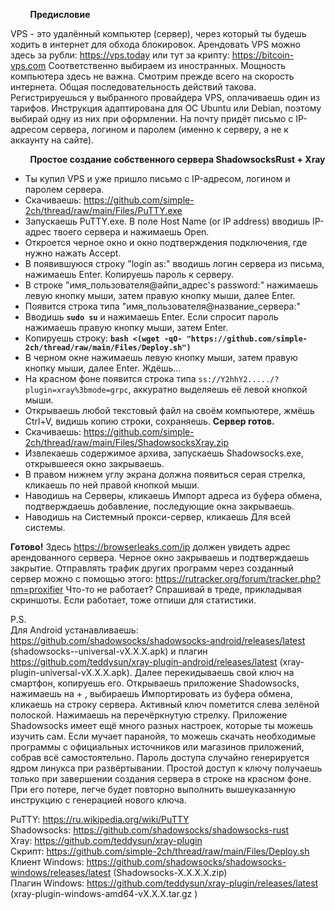         
&nbsp;&nbsp;&nbsp;&nbsp;&nbsp;&nbsp;&nbsp;&nbsp;**Предисловие**

VPS - это удалённый компьютер (сервер), через который ты будешь ходить в интернет для обхода блокировок. Арендовать VPS можно здесь за рубли: https://vps.today или тут за крипту: https://bitcoin-vps.com Соответственно выбираем из иностранных. Мощность компьютера здесь не важна. Смотрим прежде всего на скорость интернета. Общая последовательность действий такова. Регистрируешься у выбранного провайдера VPS, оплачиваешь один из тарифов. Инструкция адаптирована для ОС Ubuntu или Debian, поэтому выбирай одну из них при оформлении. На почту придёт письмо с IP-адресом сервера, логином и паролем (именно к серверу, а не к аккаунту на сайте).

&nbsp;&nbsp;&nbsp;&nbsp;&nbsp;&nbsp;&nbsp;&nbsp;**Простое создание собственного сервера ShadowsocksRust + Xray**

- Ты купил VPS и уже пришло письмо с IP-адресом, логином и паролем сервера.
- Скачиваешь: https://github.com/simple-2ch/thread/raw/main/Files/PuTTY.exe
- Запускаешь PuTTY.exe. В поле Host Name (or IP address) вводишь IP-адрес твоего сервера и нажимаешь Open.
- Откроется черное окно и окно подтверждения подключения, где нужно нажать Accept.
- В появившуюся строку "login as:" вводишь логин сервера из письма, нажимаешь Enter. Копируешь пароль к серверу.
- В строке "имя_пользователя@айпи_адрес's password:" нажимаешь левую кнопку мыши, затем правую кнопку мыши, далее Enter.
- Появится строка типа "имя_пользователя@название_сервера:"
- Вводишь **`sudo su`** и нажимаешь Enter. Если спросит пароль нажимаешь правую кнопку мыши, затем Enter.
- Копируешь строку: **`bash <(wget -qO- "https://github.com/simple-2ch/thread/raw/main/Files/Deploy.sh")`**
- В черном окне нажимаешь левую кнопку мыши, затем правую кнопку мыши, далее Enter. Ждёшь...
- На красном фоне появится строка типа `ss://Y2hhY2...../?plugin=xray%3bmode=grpc`, аккуратно выделяешь её левой кнопкой мыши.
- Открываешь любой текстовый файл на своём компьютере, жмёшь Ctrl+V, видишь копию строки, сохраняешь. **Сервер готов.**
- Скачиваешь: https://github.com/simple-2ch/thread/raw/main/Files/ShadowsocksXray.zip
- Извлекаешь содержимое архива, запускаешь Shadowsocks.exe, открывшееся окно закрываешь.
- В правом нижнем углу экрана должна появиться серая стрелка, кликаешь по ней правой кнопкой мыши.
- Наводишь на Серверы, кликаешь Импорт адреса из буфера обмена, подтверждаешь добавление, последующие окна закрываешь.
- Наводишь на Системный прокси-сервер, кликаешь Для всей системы.

**Готово!** Здесь https://browserleaks.com/ip должен увидеть адрес арендованного сервера. Черное окно закрываешь и подтверждаешь закрытие. Отправлять трафик других программ через созданный сервер можно с помощью этого: https://rutracker.org/forum/tracker.php?nm=proxifier Что-то не работает? Спрашивай в треде, прикладывая скриншоты. Если работает, тоже отпиши для статистики.

P.S. <br>
Для Android устанавливаешь: https://github.com/shadowsocks/shadowsocks-android/releases/latest (shadowsocks--universal-vX.X.X.apk) и плагин https://github.com/teddysun/xray-plugin-android/releases/latest (xray-plugin-universal-vX.X.X.apk). Далее перекидываешь свой ключ на смартфон, копируешь его. Открываешь приложение Shadowsocks, нажимаешь на + , выбираешь Импортировать из буфера обмена, кликаешь на строку сервера. Активный ключ пометится слева зелёной полоской. Нажимаешь на перечёркнутую стрелку. Приложение Shadowsocks имеет ещё много разных настроек, которые ты можешь изучить сам. Если мучает паранойя, то можешь скачать необходимые программы с официальных источников или магазинов приложений, собрав всё самостоятельно. Пароль доступа случайно генерируется ядром линукса при развёртывании. Простой доступ к ключу получаешь только при завершении создания сервера в строке на красном фоне. При его потере, легче будет повторно выполнить вышеуказанную инструкцию с генерацией нового ключа.

PuTTY: https://ru.wikipedia.org/wiki/PuTTY <br>
Shadowsocks: https://github.com/shadowsocks/shadowsocks-rust <br>
Xray: https://github.com/teddysun/xray-plugin <br>
Скрипт: https://github.com/simple-2ch/thread/raw/main/Files/Deploy.sh <br>
Клиент Windows: https://github.com/shadowsocks/shadowsocks-windows/releases/latest (Shadowsocks-X.X.X.X.zip) <br>
Плагин Windows: https://github.com/teddysun/xray-plugin/releases/latest (xray-plugin-windows-amd64-vX.X.X.tar.gz )
